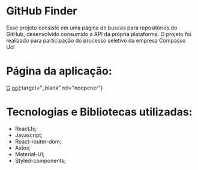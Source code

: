 # GitHub Finder


Esse projeto consiste em uma página de buscas para repositórios do GitHub, desenvolvido consumido a API da própria plataforma. O projeto foi realizado para participação do processo seletivo da empresa Compasso Uol

# Página da aplicação: 
<a href="https://git-uol-carlos.surge.sh/">G</a>
[go](http://stackoverflow.com){:target="_blank" rel="noopener"}

# Tecnologias e Bibliotecas utilizadas:

<ul>
<li>ReactJs;</li>
<li>Javascript;</li>
<li>React-router-dom;</li>
<li>Axios;</li>
<li>Material-UI;</li>
<li>Styled-components;</li>
</ul>
